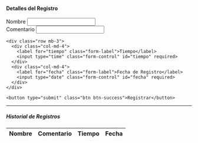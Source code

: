 
<html lang="es">
<head>
  <meta charset="UTF-8">
  <title>Registro de Actividades</title>
  <meta name="viewport" content="width=device-width, initial-scale=1">
  <!-- Bootstrap 5 -->
  <link href="https://cdn.jsdelivr.net/npm/bootstrap@5.3.3/dist/css/bootstrap.min.css" rel="stylesheet">
</head>
<body>

<div class="container mt-4">
  <h4 class="mb-3">Detalles del Registro</h4>
  <form id="form-registro">
    <div class="row mb-3">
      <div class="col-md-6">
        <label for="nombre" class="form-label">Nombre</label>
        <input type="text" class="form-control" id="nombre" required>
      </div>
      <div class="col-md-6">
        <label for="comentario" class="form-label">Comentario</label>
        <input type="text" class="form-control" id="comentario" required>
      </div>
    </div>

    <div class="row mb-3">
      <div class="col-md-4">
        <label for="tiempo" class="form-label">Tiempo</label>
        <input type="time" class="form-control" id="tiempo" required>
      </div>
      <div class="col-md-4">
        <label for="fecha" class="form-label">Fecha de Registro</label>
        <input type="date" class="form-control" id="fecha" required>
      </div>
    </div>

    <button type="submit" class="btn btn-success">Registrar</button>
  </form>

  <hr class="my-4">

  <h5>Historial de Registros</h5>
  <table class="table table-bordered" id="tabla-registros">
    <thead class="table-light">
      <tr>
        <th>Nombre</th>
        <th>Comentario</th>
        <th>Tiempo</th>
        <th>Fecha</th>
      </tr>
    </thead>
    <tbody>
      <!-- Se agregarán los registros aquí -->
    </tbody>
  </table>
</div>

<!-- Script JavaScript -->
<script>
  document.addEventListener('DOMContentLoaded', () => {
    const formulario = document.getElementById('form-registro');
    const tabla = document.querySelector('#tabla-registros tbody');
    const claveLocal = 'registrosActividades';

    // Cargar registros guardados al iniciar
    const registros = JSON.parse(localStorage.getItem(claveLocal)) || [];
    registros.forEach(agregarFila);

    // Evento al enviar formulario
    formulario.addEventListener('submit', e => {
      e.preventDefault();

      const nuevo = {
        nombre: document.getElementById('nombre').value,
        comentario: document.getElementById('comentario').value,
        tiempo: document.getElementById('tiempo').value,
        fecha: document.getElementById('fecha').value
      };

      registros.push(nuevo);
      localStorage.setItem(claveLocal, JSON.stringify(registros));
      agregarFila(nuevo);
      formulario.reset();
    });

    // Insertar una fila en la tabla
    function agregarFila(data) {
      const fila = document.createElement('tr');
      fila.innerHTML = `
        <td>${data.nombre}</td>
        <td>${data.comentario}</td>
        <td>${data.tiempo}</td>
        <td>${data.fecha}</td>
      `;
      tabla.appendChild(fila);
    }
  });
</script>

</body>
</html>
